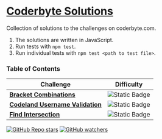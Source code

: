 # [Coderbyte Solutions]('https://coderbyte.com/challenges')

Collection of solutions to the challenges on coderbyte.com. 
1. The solutions are written in JavaScript. 
2. Run tests with `npm test`.
3. Run individual tests with `npm test <path to test file>`.

### Table of Contents
| Challenge | Difficulty |
| --------- | ---------- |
|[<strong>Bracket Combinations</strong>](/bracket%20combinations/) | ![Static Badge](https://img.shields.io/badge/Difficulty-Hard-red?style=for-the-badge)|
|[<strong>Codeland Username Validation</strong>](/codeland%20username%20validation/) | ![Static Badge](https://img.shields.io/badge/Difficulty-Easy-green?style=for-the-badge)|
|[<strong>Find Intersection</strong>](/find%20intersection/)| ![Static Badge](https://img.shields.io/badge/Difficulty-Easy-green?style=for-the-badge)|


[![GitHub Repo stars](https://img.shields.io/github/stars/richkevan/coderbyte_solutions?style=for-the-badge&link=https%3A%2F%2Fgithub.com%2Frichkevan%2Fcoderbyte_solutions)]("https://github.com/richkevan/coderbyte_solutions")
[![GitHub watchers](https://img.shields.io/github/watchers/richkevan/coderbyte_solutions?style=for-the-badge&link=https%3A%2F%2Fgithub.com%2Frichkevan%2Fcoderbyte_solutions%2Fsubscription)](https://github.com/richkevan/coderbyte_solutions/subscription)